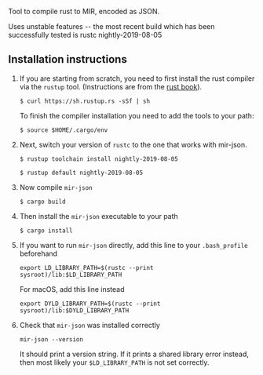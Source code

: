 Tool to compile rust to MIR, encoded as JSON.

Uses unstable features -- the most recent build which has been
successfully tested is rustc nightly-2019-08-05

## Installation instructions

1. If you are starting from scratch, you need to first install the rust
compiler via the `rustup` tool. (Instructions are from the [rust
book](https://doc.rust-lang.org/book/2018-edition/ch01-01-installation.html)).

       $ curl https://sh.rustup.rs -sSf | sh

    To finish the compiler installation you need to add the tools to your path:

       $ source $HOME/.cargo/env

2. Next, switch your version of `rustc` to the one that works with mir-json.

       $ rustup toolchain install nightly-2019-08-05

       $ rustup default nightly-2019-08-05

3. Now compile `mir-json`

       $ cargo build

4. Then install the `mir-json` executable to your path

       $ cargo install

5. If you want to run `mir-json` directly, add this line to your
`.bash_profile` beforehand

       export LD_LIBRARY_PATH=$(rustc --print sysroot)/lib:$LD_LIBRARY_PATH

   For macOS, add this line instead

       export DYLD_LIBRARY_PATH=$(rustc --print sysroot)/lib:$DYLD_LIBRARY_PATH

6. Check that `mir-json` was installed correctly

       mir-json --version

   It should print a version string.  If it prints a shared library error
   instead, then most likely your `$LD_LIBRARY_PATH` is not set correctly.
